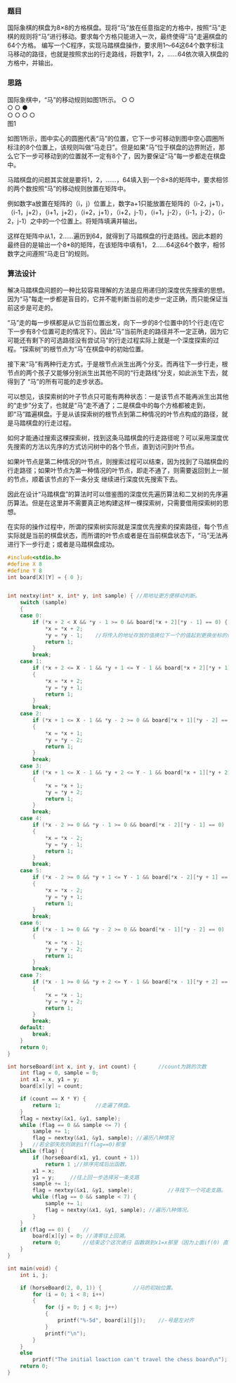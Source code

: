 ### 题目
国际象棋的棋盘为8×8的方格棋盘。现将“马”放在任意指定的方格中，按照“马”走棋的规则将“马”进行移动。要求每个方格只能进入一次，最终使得“马”走遍棋盘的64个方格。
编写一个C程序，实现马踏棋盘操作，要求用1〜64这64个数字标注马移动的路径，也就是按照求出的行走路线，将数字1，2，……64依次填入棋盘的方格中，并输出。

### 思路
国际象棋中，“马”的移动规则如图1所示。
 	 ○ 	 	 ○ 	 
 ○ 	 	 	 	 ○ 
 	 	 ● 	 	 
 ○ 	 	 	 	 ○ 
 	 ○ 	 	 ○ 	 
图1

如图1所示，图中实心的圆圈代表“马”的位置，它下一步可移动到图中空心圆圈所标注的8个位置上，该规则叫做“马走日”。但是如果“马”位于棋盘的边界附近，那么它下一步可移动到的位置就不一定有8个了，因为要保证“马”每一步都走在棋盘中。

马踏棋盘的问题其实就是要将1，2，……，64填入到一个8×8的矩阵中，要求相邻的两个数按照“马”的移动规则放置在矩阵中。

例如数字a放置在矩阵的（i，j）位置上，数字a+1只能放置在矩阵的（i-2，j+1），（i-1，j+2），（i+1，j+2），（i+2，j+1），（i+2，j-1），（i+1，j-2），（i-1，j-2），（i-2，j-1）之中的一个位置上。将矩阵填满并输出。

这样在矩阵中从1，2……遍历到64，就得到了马踏棋盘的行走路线。因此本题的最终目的是输出一个8*8的矩阵，在该矩阵中填有1， 2……64这64个数字，相邻数字之间遵照“马走日”的规则。

### 算法设计
解决马踏棋盘问题的一种比较容易理解的方法是应用递归的深度优先搜索的思想。因为“马”每走一步都是盲目的，它并不能判断当前的走步一定正确，而只能保证当前这步是可走的。

“马”走的每一步棋都是从它当前位置出发，向下一步的8个位置中的1个行走(在它下一步有8个位置可走的情况下）。因此“马”当前所走的路径并不一定正确，因为它可能还有剩下的可选路径没有尝试马”的行走过程实际上就是一个深度探索的过程。“探索树”的根节点为“马”在棋盘中的初始位置。

接下来“马”有两种行走方式，于是根节点派生出两个分支。而再往下一步行走，根节点的两个孩子又能够分别派生出其他不同的“行走路线”分支，如此派生下去，就得到了 “马”的所有可能的走步状态。

可以想见，该探索树的叶子节点只可能有两种状态：一是该节点不能再派生出其他的“走步”分支了，也就是“马”走不通了；二是棋盘中的每个方格都被走到，即“马”踏遍棋盘。于是从该探索树的根节点到第二种情况的叶节点构成的路径，就是马踏棋盘的行走过程。

如何才能通过搜索这棵探索树，找到这条马踏棋盘的行走路径呢？可以采用深度优先搜索的方法以先序的方式访问树中的各个节点，直到访问到叶节点。

如果叶节点是第二种情况的叶节点，则搜索过程可以结束，因为找到了马踏棋盘的行走路径；如果叶节点为第一种情况的叶节点，即走不通了，则需要返回到上一层的节点，顺着该节点的下一条分支 继续进行深度优先搜索下去。

因此在设计“马踏棋盘”的算法时可以借鉴图的深度优先遍历算法和二叉树的先序遍历算法。但是在这里并不需要真正地构建这样一棵探索树，只需要借用探索树的思想。

在实际的操作过程中，所谓的探索树实际就是深度优先搜索的探索路径，每个节点实际就是当前的棋盘状态，而所谓的叶节点或者是在当前棋盘状态下，“马”无法再进行下一步行走；或者是马踏棋盘成功。

~~~ c
#include<stdio.h>
#define X 8
#define Y 8
int board[X][Y] = { 0 };


int nextxy(int* x, int* y, int sample) { //用地址更方便移动判断。
    switch (sample)
    {
    case 0:
        if (*x + 2 < X && *y - 1 >= 0 && board[*x + 2][*y - 1] == 0) {
            *x = *x + 2;
            *y = *y - 1;	//将传入的地址存放的值换位下一个的值起到更换坐标的作用。
            return 1;
        }
        break;
    case 1:
        if (*x + 2 <= X - 1 && *y + 1 <= Y - 1 && board[*x + 2][*y + 1] == 0)
        {
            *x = *x + 2;
            *y = *y + 1;
            return 1;
        }
        break;
    case 2:
        if (*x + 1 <= X - 1 && *y - 2 >= 0 && board[*x + 1][*y - 2] == 0)
        {
            *x = *x + 1;
            *y = *y - 2;
            return 1;
        }
        break;
    case 3:
        if (*x + 1 <= X - 1 && *y + 2 <= Y - 1 && board[*x + 1][*y + 2] == 0)
        {
            *x = *x + 1;
            *y = *y + 2;
            return 1;
        }
        break;
    case 4:
        if (*x - 2 >= 0 && *y - 1 >= 0 && board[*x - 2][*y - 1] == 0)
        {
            *x = *x - 2;
            *y = *y - 1;
            return 1;
        }
        break;
    case 5:
        if (*x - 2 >= 0 && *y + 1 <= Y - 1 && board[*x - 2][*y + 1] == 0)
        {
            *x = *x - 2;
            *y = *y + 1;
            return 1;
        }
        break;
    case 6:
        if (*x - 1 >= 0 && *y - 2 >= 0 && board[*x - 1][*y - 2] == 0)
        {
            *x = *x - 1;
            *y = *y - 2;
            return 1;
        }
        break;
    case 7:
        if (*x - 1 >= 0 && *y + 2 <= Y - 1 && board[*x - 1][*y + 2] == 0)
        {
            *x = *x - 1;
            *y = *y + 2;
            return 1;
        }
        break;
    default:
        break;
    }
    return 0;
}

int horseBoard(int x, int y, int count) {		//count为跳的次数 
    int flag = 0, sample = 0;
    int x1 = x, y1 = y;
    board[x][y] = count;

    if (count == X * Y) {
        return 1;			//走遍了棋盘。
    }
    flag = nextxy(&x1, &y1, sample);
    while (flag == 0 && sample <= 7) {
        sample += 1;
        flag = nextxy(&x1, &y1, sample); //遍历八种情况
    }	//若全部失败则跳到if(flag==0)那里 
    while (flag) {
        if (horseBoard(x1, y1, count + 1))
            return 1 ;//排序完成后出函数。
        x1 = x;
        y1 = y;     //往上回一步选择另一条支路
        sample += 1;
        flag = nextxy(&x1, &y1, sample);           //寻找下一个可走支路。
        while (flag == 0 && sample < 7) {
            sample += 1;
            flag = nextxy(&x1, &y1, sample); //遍历八种情况。
        }
    }
    if (flag == 0) {	// 
        board[x][y] = 0; //清零往上回溯。
        return 0;		//结束这个这次递归 函数跳到x1=x那里（因为上面if(0) 直接跳） 
    }
}

int main(void) {
    int i, j;

    if (horseBoard(2, 0, 1)) {          //马的初始位置。
        for (i = 0; i < 8; i++)
        {
            for (j = 0; j < 8; j++)
            {
                printf("%-5d", board[i][j]);	//-号是左对齐 
            }
            printf("\n");
        }
    }
    else
        printf("The initial loaction can't travel the chess board\n");
    return 0;
}
~~~
